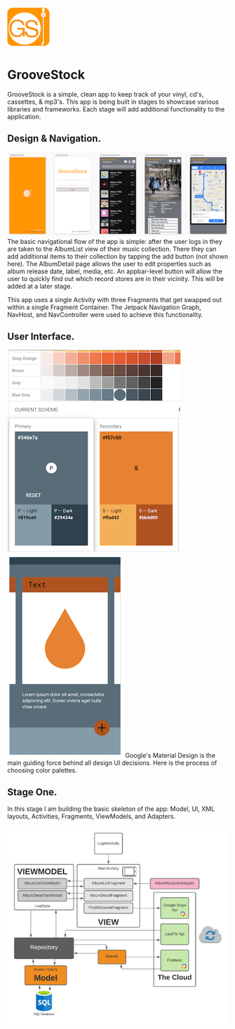 ![groovestock applogo](images/groovestock_applogo.png)
# GrooveStock
GrooveStock is a simple, clean app to keep track of your vinyl, cd's, cassettes, & mp3's. This app is being built in stages to showcase various libraries and frameworks. Each stage will add additional functionality to the application.

## Design & Navigation.
![groovestock wireframe](images/groovestock_wireframe.png)
The basic navigational flow of the app is simple: after the user logs in they are taken to the AlbumList view of their music collection. There they can add additional items to their collection by tapping the add button (not shown here). The AlbumDetail page allows the user to edit properties such as album release date, label, media, etc. An appbar-level button will allow the user to quickly find out which record stores are in their vicinity. This will be added at a later stage.

This app uses a single Activity with three Fragments that get swapped out within a single Fragment Container. The Jetpack Navigation Graph, NavHost, and NavController were used to achieve this functionality.

## User Interface.
![groovestock material themes](images/groovestock_materialthemes.png) ![groovestock_color demo](images/groovestock_materialdemo.png)
Google's Material Design is the main guiding force behind all design UI decisions. Here is the process of choosing color palettes.

## Stage One.
In this stage I am building the basic skeleton of the app: Model, UI, XML layouts, Activities, Fragments, ViewModels, and Adapters. 


![groovestock architecture](images/groovestock_architecture.png)



